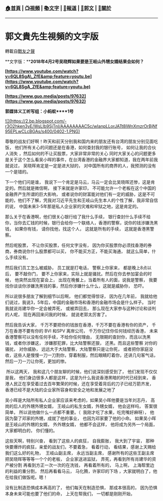 ###  [:house:首頁](https://github.com/ourhimalayas/home) | [:tv:視頻](https://github.com/ourhimalayas/videos) | [:books:文字](https://github.com/ourhimalayas/txt) | [:newspaper:報道](https://github.com/ourhimalayas/news) | [:eagle:郭文](https://github.com/ourhimalayas/guomedia) | [:pray:關於](https://github.com/ourhimalayas/home/tree/master/about)
---
# 郭文貴先生視頻的文字版
轉載自[戰友之聲](http://littleantvoice.blogspot.com)

**文字版：****2018年4月2号吴晓辉如果要是王岐山外甥女婿结果会如何？**



**[https://www.youtube.com/watch?v=6QL8SgA\_ZfE&amp;feature=youtu.be](https://www.youtube.com/watch?v=6QL8SgA_ZfE&amp;feature=youtu.be)**



**[https://www.guo.media/posts/97632](https://www.guo.media/posts/97632)&nbsp;**



**郭媒体义工听写组：小蚂蚁****1号**



[!\[\](https://2.bp.blogspot.com/-r3O2hken3yE/WsLIb9SjTnI/AAAAAAAAC5c/wIanpLLorJATt8lWnXmzrOrBjNf95EPLwCLcBGAs/s400/0402-1.PNG)](https://2.bp.blogspot.com/-r3O2hken3yE/WsLIb9SjTnI/AAAAAAAAC5c/wIanpLLorJATt8lWnXmzrOrBjNf95EPLwCLcBGAs/s1600/0402-1.PNG)



尊敬的战友们好啊！昨天和前天分别我和国内来的朋友还有台湾的朋友分别见面吃饭， 他们所有关心的问题还是在香港，如何查封我的银行账号， 如何让我的合伙人消失 ，然后如何的不让买股票，大家非常非常的关心 同时大家关心的问题更多是关于这个怎么看吴小晖的事件，在台湾香港的金融界大家都知道，我在两年前我就说过， 吴晓晖肯定是一定是进大狱的， 对中国所有的商界的人，我预测的没有一个是错的。



下一个他们问是谁， 我说下一个肯定是马云，马云一定会比吴晓晖还惨，这是肯定的。然后就是微信啊， 接下来就是许家印， 不可能允许一个老板在这个中国的金融界产生所谓的巨大影响， 或者说你的财富能对他们有一定的威胁，这是不可能的，他们不了解，凭我对习近平先生和王岐山先生本人的个性了解，我非常自信的说， 中国未来3-5年那是私人企业家的灾难和牢狱之地，这是肯定的。



那么关于在香港啊，他们很关心银行给了我什么手续， 银行查封什么手续不给你，当你去汇钱的时候，银行会给你一个联络人，香港的警察，说你的钱涉嫌洗黑钱， 如果你有钱， 请你找他，找这个人， 这就是所有的手续， 这就是香港黑警察。



然后呢股票， 不让你买股票，任何文字没有， 因为你买股票你必须找香港的券商，券商说你什么股票都可以买， 你不能买方正，不能买海通， 就这么简单，什么手续没有。

然后我们员工怎么被威胁， 员工就是打电话， 警察上你家来， 都是晚上8点以后， 要不敲你门， 要不上你家来，实际上就是骚扰。然后在你去参加宴会的时候， 他突然出现在宴会上， 出现在晚餐上，当着所有人的面，说我是警察， 我要找你谈谈你涉嫌洗黑钱的事，然后你涉嫌什么什么，这就是威胁你， 恐吓。



所以说很多朋友了解到细节以后啊， 他们都觉得惊讶， 因为在几年前， 我就给他们说过，我说3，5年后，中国的金融市场和香港的金融市场会是什么样子。 当时我就说肖建华你一定会被弄死， 或被弄回去， 那么现在大家参与这种讨论和谈判的人呢， 现在再回来问我的时候， 就说老郭太厉害了。



然后我告诉大家， 千万不要把你的钱放在香港，千万不要在香港有你的资产， 千万在香港不要有你的&nbsp;BVI&nbsp;和SPV&nbsp;离岸公司， 千万你记住你任何钱经历香港， 未来香港警察可以没有任何手续，不给你任何理由， 无限期的查封你，而且以洗黑钱，或者你涉嫌这， 涉嫌那犯罪，比大陆警察还狠， 还黑。而且这些警察 对你的骚扰， 对你威胁， 远远大于大陆警察，大陆警察只是让你死， 或者把你家庭没收，这些人是慢慢一刀一刀割你，穿着制服，然后眼睛盯着你，还讲几句客气话， 然后一刀一刀让你死，更加的惨。

&nbsp;所以这两天， 我和这几个朋友聊的时候，他们说深刻感受到了， 他们发现不仅仅是我， 他们身边很多人都是这样，这是为什么我说香港黑暗的时代已经到来， 香港人民正在享受着过去百年繁荣的时候，还在享受着背后的刀子已经万箭齐发， 香港已经不是大陆的企业家所容身和安全之地和发展之地了



吴小晖是大陆所有私人企业家应该来考虑的，如果吴小晖他要是当年刘志丹， 高岗的后人的外甥外甥女婿， 王岐山的私生女婿，外甥女婿， 他会这样吗， 答案很简单， 所以说他做什么一点都不重要。（&nbsp;&nbsp;我刚才吃了水果，吃完嘴好麻呀）， 他因为娶了邓家的外甥，成就了他的事业， 也因为邓家要了他的小命。 如果吴小晖是王岐山的外甥的女婿， 外外甥女婿， 他都不会这样， 他将成为另外一个局面， 大家都明白的， 你们懂的。



这些天啊，特别兴奋， 看到了这些人的疯狂， 自我膨胀， 我大到了宇宙， 那种快要爆炸的疯狂，亲爱的战友们，不要着急， 看着行动， 看结果，感谢上天赐给我们这么好的礼物，&nbsp;&nbsp;王岐山副主席， 永远当副主席， 感谢所有的这些王副主席把吴晓晖等等等一个个的老板， 企业家送进监狱， 弄死，再看到所有肖建华的资产被分割 再看到方正一次一次的在洗钱， 再看着所有的， 马上啊， 上海帮里边的利益的重分割， 然后再看看马云， 马化腾，许家印的下场 ，大家就明白了，他在给我们做饭呢。嗯！



没有比制造恐惧成本再高的了， 他们每天在制造恐惧， 那成本很高的， 因为恐惧本身未来可能也要了他们的命， 上天在帮我们， 一切都是刚刚开始，